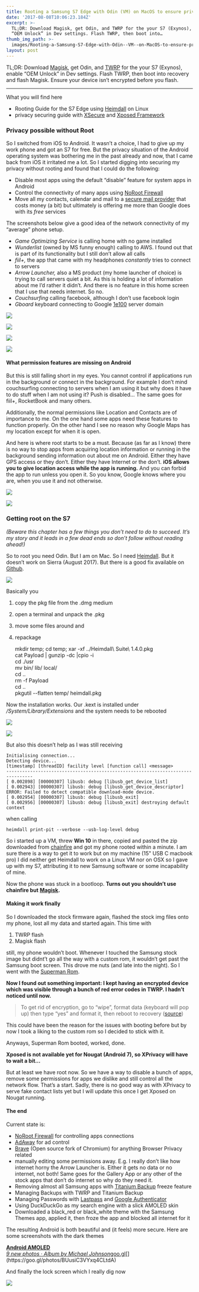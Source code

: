 ```yaml
---
title: Rooting a Samsung S7 Edge with Odin (VM) on MacOS to ensure privacy
date: '2017-08-08T10:06:23.184Z'
excerpt: >-
  TL;DR: Download Magisk, get Odin, and TWRP for the your S7 (Exynos), enable
  “OEM Unlock” in Dev settings. Flash TWRP, then boot into…
thumb_img_path: >-
  images/Rooting-a-Samsung-S7-Edge-with-Odin--VM--on-MacOS-to-ensure-privacy/1*rUfYAPhdPGPn3TwBlea2ww.jpeg
layout: post
---
```

TL;DR: Download [Magisk](https://forum.xda-developers.com/apps/magisk/official-magisk-v7-universal-systemless-t3473445), get Odin, and [TWRP](https://twrp.me/Devices/) for the your S7 (Exynos), enable “OEM Unlock” in Dev settings. Flash TWRP, then boot into recovery and flash Magisk. Ensure your device isn’t encrypted before you flash.

* * *

What you will find here

*   Rooting Guide for the S7 Edge using [Heimdall](http://glassechidna.com.au/heimdall/) on Linux
*   privacy securing guide with [XSecure](http://repo.xposed.info/module/biz.bokhorst.xprivacy) and [Xposed Framework](http://repo.xposed.info/module/de.robv.android.xposed.installer)

### Privacy possible without Root

So I switched from iOS to Android. It wasn’t a choice, I had to give up my work phone and got an S7 for free. But the privacy situation of the Android operating system was bothering me in the past already and now, that I came back from iOS it irritated me a lot. So I started digging into securing my privacy without rooting and found that I could do the following:

*   Disable most apps using the default “disable” feature for system apps in Android
*   Control the connectivity of many apps using [NoRoot Firewall](https://play.google.com/store/search?q=noroot%20firewall)
*   Move all my contacts, calendar and mail to a [secure mail provider](http://mailbox.org) that costs money (a bit) but ultimately is offering me more than Google does with its *free* services

The screenshots below give a good idea of the network connectivity of my “average” phone setup.

*   *Game Optimizing Service* is calling home with no game installed
*   *Wunderlist* (owned by MS funny enough) calling to AWS. I found out that is part of its functionality but I still don’t allow all calls
*   *fiil+,* the app that came with my headphones *constantly* tries to connect to servers
*   *Arrow Launcher,* also a MS product (my home launcher of choice) is trying to call servers quiet a bit. As this is holding a lot of information about me I’d rather it didn’t. And there is no feature in this home screen that I use that needs internet. So no.
*   *Couchsurfing* calling facebook, although I don’t use facebook login
*   *Gboard* keyboard connecting to Google [1e100](https://support.google.com/faqs/answer/174717?hl=en) server domain

![](/images/Rooting-a-Samsung-S7-Edge-with-Odin--VM--on-MacOS-to-ensure-privacy/1*rUfYAPhdPGPn3TwBlea2ww.jpeg)

![](/images/Rooting-a-Samsung-S7-Edge-with-Odin--VM--on-MacOS-to-ensure-privacy/1*WA3L4hi7F_E-3eH1eAYTFg.png)

![](/images/Rooting-a-Samsung-S7-Edge-with-Odin--VM--on-MacOS-to-ensure-privacy/1*wVlrsCxFtNyQEKWoDintTg.png)

![](/images/Rooting-a-Samsung-S7-Edge-with-Odin--VM--on-MacOS-to-ensure-privacy/1*H_oHwVfyxM9D2XgnZzYbJw.png)

#### What permission features are missing on Android

But this is still falling short in my eyes. You cannot control if applications run in the background or connect in the background. For example I don’t mind couchsurfing connecting to servers when I am using it but why does it have to do stuff when I am not using it? Push is disabled… The same goes for fiil+, RocketBook and many others.

Additionally, the normal permissions like Location and Contacts are of importance to me. On the one hand some apps need these features to function properly. On the other hand I see no reason why Google Maps has my location except for when it is open.

And here is where root starts to be a must. Because (as far as I know) there is no way to stop apps from acquiring location information or running in the background sending information out about me on Android. Either they have GPS access or they don’t. Either they have Internet or the don’t. **iOS allows you to give location access while the app is running.** And you can forbid the app to run unless you open it. So you know, Google knows where you are, when you use it and not otherwise.

![](/images/Rooting-a-Samsung-S7-Edge-with-Odin--VM--on-MacOS-to-ensure-privacy/1*cU3GVQ5KXo_bpQsO73ju_A.png)

![](/images/Rooting-a-Samsung-S7-Edge-with-Odin--VM--on-MacOS-to-ensure-privacy/1*Pb67SOSm2WuECGHhNc3I8g.png)

### Getting root on the S7

*(Beware this chapter has a few things you don’t need to do to succeed. It’s my story and it leads in a few dead ends so don’t follow without reading ahead!)*

So to root you need Odin. But I am on Mac. So I need [Heimdall](http://glassechidna.com.au/heimdall/). But it doesn’t work on Sierra (August 2017). But there is a good fix available on [Github](https://github.com/Benjamin-Dobell/Heimdall/issues/291#issuecomment-309951192).

![](/images/Rooting-a-Samsung-S7-Edge-with-Odin--VM--on-MacOS-to-ensure-privacy/1*1Jq21GpFf9qdFc-EWzGFOw.png)

Basically you

1.  copy the pkg file from the .dmg medium
2.  open a terminal and unpack the .pkg
3.  move some files around and
4.  repackage

    mkdir temp; cd temp; xar -xf ../Heimdall\ Suite\ 1.4.0.pkg  
    cat Payload | gunzip -dc |cpio -i  
    cd ./usr  
    mv bin/ lib/ local/  
    cd ..  
    rm -f Payload  
    cd ..  
    pkgutil --flatten temp/ heimdall.pkg

Now the installation works. Our .kext is installed under */System/Library/Extensions* and the system needs to be rebooted

![](/images/Rooting-a-Samsung-S7-Edge-with-Odin--VM--on-MacOS-to-ensure-privacy/1*vG3UUwBtEZGeE52_k6aH0g.jpeg)

![](/images/Rooting-a-Samsung-S7-Edge-with-Odin--VM--on-MacOS-to-ensure-privacy/1*t0PhMT2th4MpRuLWVKfzcQ.jpeg)

But also this doesn’t help as I was still receiving

    Initialising connection...  
    Detecting device...  
    [timestamp] [threadID] facility level [function call] <message>  
    --------------------------------------------------------------------------------  
    [ 0.002898] [00000307] libusb: debug [libusb_get_device_list]   
    [ 0.002943] [00000307] libusb: debug [libusb_get_device_descriptor]   
    ERROR: Failed to detect compatible download-mode device.  
    [ 0.002954] [00000307] libusb: debug [libusb_exit]   
    [ 0.002956] [00000307] libusb: debug [libusb_exit] destroying default context

when calling

    heimdall print-pit --verbose --usb-log-level debug

So i started up a VM, threw **Win 10** in there, copied and pasted the zip downloaded from [chainfire](https://autoroot.chainfire.eu/) and got my phone rooted within a minute. I am sure there is a way to get it to work but on my machine (15" USB C macbook pro) I did neither get Heimdall to work on a Linux VM nor on OSX so I gave up with my S7, attributing it to new Samsung software or some incapability of mine.

Now the phone was stuck in a bootloop. **Turns out you shouldn’t use chainfire but** [**Magisk**](https://forum.xda-developers.com/apps/magisk/official-magisk-v7-universal-systemless-t3473445)**.**

#### Making it work finally

So I downloaded the stock firmware again, flashed the stock img files onto my phone, lost all my data and started again. This time with

1.  TWRP flash
2.  Magisk flash

still, my phone wouldn’t boot. Whenever I touched the Samsung stock image but didnt’t go all the way with a custom rom, it wouldn’t get past the Samsung boot screen. This drove me nuts (and late into the night). So I went with the [Superman Rom](https://forum.xda-developers.com/s7-edge/development/rom-s7-edge-rom-v1-1-t3356699).

**Now I found out something important: I kept having an encrypted device which was visible through a bunch of red error codes in TWRP. I hadn’t noticed until now.**

> To get rid of encryption, go to “wipe”, format data (keyboard will pop up) then type “yes” and format it, then reboot to recovery ([source](https://forum.xda-developers.com/s7-edge/development/rom-s7-edge-rom-v1-1-t3356699))

This could have been the reason for the issues with booting before but by now I took a liking to the custom rom so I decided to stick with it.

Anyways, Superman Rom booted, worked, done.

**Xposed is not available yet for Nougat (Android 7), so XPrivacy will have to wait a bit…**

But at least we have root now. So we have a way to disable a bunch of apps, remove some permissions for apps we dislike and still control all the network flow. That’s a start. Sadly, there is no good way as with XPrivacy to serve fake contact lists yet but I will update this once I get Xposed on Nougat running.

#### The end

Current state is:

*   [NoRoot Firewall](https://play.google.com/store/apps/details?id=app.greyshirts.firewall) for controlling apps connections
*   [AdAway](https://f-droid.org/packages/org.adaway/) for ad control
*   [Brave](https://play.google.com/store/apps/details?id=com.brave.browser) (Open source fork of Chromium) for anything Browser Privacy related
*   manually editing some permissions away. E.g. I really don’t like how internet horny the Arrow Launcher is. Either it gets no data or no internet, not both! Same goes for the Gallery App or any other of the stock apps that don’t do internet so why do they need it.
*   Removing almost all Samsung apps with [Titanium Backup](https://play.google.com/store/apps/details?id=com.keramidas.TitaniumBackup) freeze feature
*   Managing Backups with TWRP and Titanium Backup
*   Managing Passwords with [Lastpass](http://lastpass.com) and [Google Authenticator](https://play.google.com/store/apps/details?id=com.google.android.apps.authenticator2)
*   Using DuckDuckGo as my search engine with a slick AMOLED skin
*   Downloaded a black\_red or black\_white theme with the Samsung Themes app, applied it, then froze the app and blocked all internet for it

The resulting Android is both beautiful and (it feels) more secure. Here are some screenshots with the dark themes

[**Android AMOLED**  
*9 new photos · Album by Michael Johnson*goo.gl](https://goo.gl/photos/BUusiC3VYxq4CLtdA "https://goo.gl/photos/BUusiC3VYxq4CLtdA")[](https://goo.gl/photos/BUusiC3VYxq4CLtdA)

And finally the lock screen which I really dig now

![](/images/Rooting-a-Samsung-S7-Edge-with-Odin--VM--on-MacOS-to-ensure-privacy/1*4lArLwyYjHioLhgS8FAoOQ.png)
